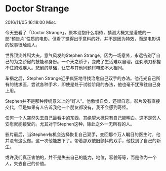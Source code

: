 # Doctor Strange
2016/11/05 16:18:00
Misc


今天去看了「Doctor Strange」，原本没抱什么期待，猜测大概又是漫威的一部“预告片”性质的电影。但看了觉得出乎意料的好，并不是因为特效，而是电影讲的故事很触动人。

世界顶尖外科大夫，意气风发的Stephen Strange，因为一场意外，永远告别了自己的为之骄傲的技能和身份。一个天之骄子，变成了生活难以自理，连剃须刀都握不住的残疾人。悲剧的基础，让它与其他同题材电影不大相同。

车祸之后，Stephen Strange近乎疯狂地寻找治愈自己双手的办法。他花光自己所有的钱求医，尝试各种手术，即使是处于试验阶段的办法，他也毫不犹豫往自己身上用。

Stephen并不是那种传统意义上的“好人”。他傲慢自负，还很自恋。影片没有直接交代，但是如果有人告诉我他一个朋友都没有，我不会感到奇怪。

任何一个人突然失去自己最看中的东西，其绝望大概只有自己能明白。这不是旁人安慰就能接受的。尤其对于Stephen这种，除此之外一无所有的人。

影片最后，当Stephen有机会选择恢复自己双手，变回那个万人瞩目的医生时，他并没有这么做。这一次他能放下了。带着那双依旧颤抖的双手，他找到了自己的新生。

或许我们真正害怕的，并不是失去自己的能力，地位，容貌等等，而是作为一个人，失去自己的价值。


